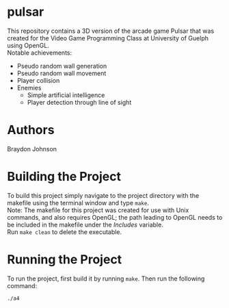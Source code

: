 # pulsar
This repository contains a 3D version of the arcade game Pulsar that was created for the Video Game Programming Class at University of Guelph using OpenGL.<br/>
Notable achievements:<br/>
* Pseudo random wall generation
* Pseudo random wall movement
* Player collision
* Enemies
  * Simple artificial intelligence
  * Player detection through line of sight

# Authors
Braydon Johnson

# Building the Project
To build this project simply navigate to the project directory with the makefile using the terminal window and type `make`.<br/>
Note: The makefile for this project was created for use with Unix commands, and also requires OpenGL; the path leading to OpenGL needs to be included in the makefile under the *Includes* variable.<br/>
Run `make clean` to delete the executable.

# Running the Project
To run the project, first build it by running `make`. Then run the following command:<br/>
```
./a4
```
